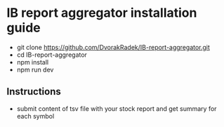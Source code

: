 # IB report aggregator installation guide
- git clone https://github.com/DvorakRadek/IB-report-aggregator.git
- cd IB-report-aggregator
- npm install
- npm run dev

## Instructions
- submit content of tsv file with your stock report and get summary for each symbol